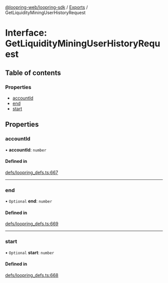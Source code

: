[@loopring-web/loopring-sdk](../README.md) / [Exports](../modules.md) / GetLiquidityMiningUserHistoryRequest

# Interface: GetLiquidityMiningUserHistoryRequest

## Table of contents

### Properties

- [accountId](GetLiquidityMiningUserHistoryRequest.md#accountid)
- [end](GetLiquidityMiningUserHistoryRequest.md#end)
- [start](GetLiquidityMiningUserHistoryRequest.md#start)

## Properties

### accountId

• **accountId**: `number`

#### Defined in

[defs/loopring_defs.ts:667](https://github.com/Loopring/loopring_sdk/blob/81e0b16/src/defs/loopring_defs.ts#L667)

___

### end

• `Optional` **end**: `number`

#### Defined in

[defs/loopring_defs.ts:669](https://github.com/Loopring/loopring_sdk/blob/81e0b16/src/defs/loopring_defs.ts#L669)

___

### start

• `Optional` **start**: `number`

#### Defined in

[defs/loopring_defs.ts:668](https://github.com/Loopring/loopring_sdk/blob/81e0b16/src/defs/loopring_defs.ts#L668)
